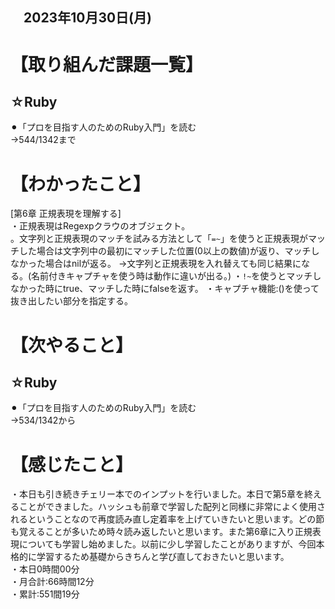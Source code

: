 ## 　2023年10月30日(月)
# 【取り組んだ課題一覧】
## ☆Ruby
⚫︎「プロを目指す人のためのRuby入門」を読む<br>
→544/1342まで<br>
# 【わかったこと】
[第6章 正規表現を理解する]<br>
・正規表現はRegexpクラウのオブジェクト。<br>
。文字列と正規表現のマッチを試みる方法として「`=~`」を使うと正規表現がマッチした場合は文字列中の最初にマッチした位置(0以上の数値)が返り、マッチしなかった場合はnilが返る。
→文字列と正規表現を入れ替えても同じ結果になる。(名前付きキャプチャを使う時は動作に違いが出る。)
・`!~`を使うとマッチしなかった時にtrue、マッチした時にfalseを返す。
・キャプチャ機能:()を使って抜き出したい部分を指定する。

# 【次やること】
## ☆Ruby
⚫︎「プロを目指す人のためのRuby入門」を読む<br>
→534/1342から<br>
# 【感じたこと】
・本日も引き続きチェリー本でのインプットを行いました。本日で第5章を終えることができました。ハッシュも前章で学習した配列と同様に非常によく使用されるということなので再度読み直し定着率を上げていきたいと思います。どの節も覚えることが多いため時々読み返したいと思います。また第6章に入り正規表現についても学習し始めました。以前に少し学習したことがありますが、今回本格的に学習するため基礎からきちんと学び直しておきたいと思います。<br>
・本日0時間00分<br>
・月合計:66時間12分<br>
・累計:551間19分<br>
